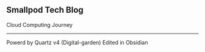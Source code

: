 ## Smallpod Tech Blog

Cloud Computing Journey

---
Powerd by Quartz v4 (Digital-garden)
Edited in Obsidian
